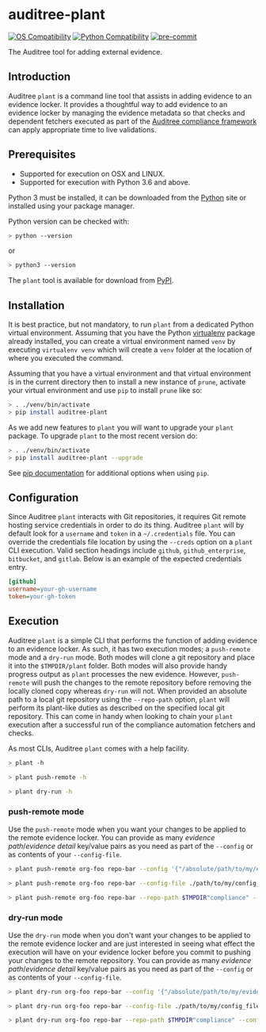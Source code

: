 # auditree-plant

[![OS Compatibility][platform-badge]](#prerequisites)
[![Python Compatibility][python-badge]][python-dl]
[![pre-commit][pre-commit-badge]][pre-commit]

The Auditree tool for adding external evidence.

## Introduction

Auditree `plant` is a command line tool that assists in adding evidence to an
evidence locker.  It provides a thoughtful way to add evidence to an
evidence locker by managing the evidence metadata so that checks and dependent fetchers
executed as part of the [Auditree compliance framework][auditree-framework] can apply
appropriate time to live validations.

## Prerequisites

- Supported for execution on OSX and LINUX.
- Supported for execution with Python 3.6 and above.

Python 3 must be installed, it can be downloaded from the [Python][python-dl]
site or installed using your package manager.

Python version can be checked with:

```sh
> python --version
```

or

```sh
> python3 --version
```

The `plant` tool is available for download from [PyPI](https://pypi.org/).

## Installation

It is best practice, but not mandatory, to run `plant` from a dedicated Python
virtual environment.  Assuming that you have the Python [virtualenv][virtual-env]
package already installed, you can create a virtual environment named `venv` by
executing `virtualenv venv` which will create a `venv` folder at the location of
where you executed the command.

Assuming that you have a virtual environment and that virtual environment is in
the current directory then to install a new instance of `prune`, activate
your virtual environment and use `pip` to install `prune` like so:

```sh
> . ./venv/bin/activate
> pip install auditree-plant
```

As we add new features to `plant` you will want to upgrade your `plant`
package.  To upgrade `plant` to the most recent version do:

```sh
> . ./venv/bin/activate
> pip install auditree-plant --upgrade
```

See [pip documentation][pip-docs] for additional options when using `pip`.

## Configuration

Since Auditree `plant` interacts with Git repositories, it requires Git remote
hosting service credentials in order to do its thing.  Auditree `plant` will by
default look for a `username` and `token` in a `~/.credentials` file.  You can
override the credentials file location by using the `--creds` option on a `plant`
CLI execution. Valid section headings include `github`, `github_enterprise`, `bitbucket`,
and `gitlab`.  Below is an example of the expected credentials entry.

```ini
[github]
username=your-gh-username
token=your-gh-token
```

## Execution

Auditree `plant` is a simple CLI that performs the function of adding evidence
to an evidence locker.  As such, it has two execution modes; a `push-remote` mode
and a `dry-run` mode.  Both modes will clone a git repository and place it into the
`$TMPDIR/plant` folder.  Both modes will also provide handy progress output as
`plant` processes the new evidence.  However, `push-remote` will push the changes
to the remote repository before removing the locally cloned copy whereas `dry-run`
will not.  When provided an absolute path to a local git repository using the
`--repo-path` option, `plant` will perform its plant-like duties as described
on the specified local git repository.  This can come in handy when looking to
chain your `plant` execution after a successful run of the compliance automation
fetchers and checks.

As most CLIs, Auditree `plant` comes with a help facility.

```sh
> plant -h
```

```sh
> plant push-remote -h
```

```sh
> plant dry-run -h
```

### push-remote mode

Use the `push-remote` mode when you want your changes to be applied to the remote
evidence locker.  You can provide as many _evidence path_/_evidence detail_
key/value pairs as you need as part of the `--config` or as contents of your
`--config-file`.

```sh
> plant push-remote org-foo repo-bar --config '{"/absolute/path/to/my/evidence.ext":{"category":"foo"}}'
```

```sh
> plant push-remote org-foo repo-bar --config-file ./path/to/my/config_file.json
```

```sh
> plant push-remote org-foo repo-bar --repo-path $TMPDIR"compliance" --config-file ./path/to/my/config_file.json
```

### dry-run mode

Use the `dry-run` mode when you don't want your changes to be applied to the remote
evidence locker and are just interested in seeing what effect the execution will have
on your evidence locker before you commit to pushing your changes to the remote repository.
You can provide as many _evidence path_/_evidence detail_ key/value pairs as you
need as part of the `--config` or as contents of your `--config-file`.

```sh
> plant dry-run org-foo repo-bar --config '{"/absolute/path/to/my/evidence.ext":{"category":"foo"}}'
```

```sh
> plant dry-run org-foo repo-bar --config-file ./path/to/my/config_file.json
```

```sh
> plant dry-run org-foo repo-bar --repo-path $TMPDIR"compliance" --config-file ./path/to/my/config_file.json
```


[platform-badge]: https://img.shields.io/badge/platform-osx%20|%20linux-orange.svg
[python-badge]: https://img.shields.io/badge/python-v3.6+-blue.svg
[pre-commit-badge]: https://img.shields.io/badge/pre--commit-enabled-brightgreen?logo=pre-commit&logoColor=white
[python-dl]: https://www.python.org/downloads/
[pre-commit]: https://github.com/pre-commit/pre-commit
[pip-docs]: https://pip.pypa.io/en/stable/reference/pip/
[virtual-env]: https://pypi.org/project/virtualenv/
[auditree-framework]: https://github.com/ComplianceAsCode/auditree-framework
